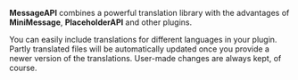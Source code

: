 **MessageAPI** combines a powerful translation library with the advantages of **MiniMessage**, **PlaceholderAPI** and
other plugins.

You can easily include translations for different languages in your plugin. Partly translated files will be
automatically updated once you provide a newer version of the translations. User-made changes are always kept, of
course.
